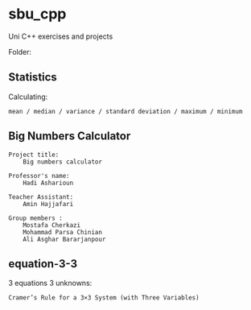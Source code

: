 # sbu_cpp
Uni C++ exercises and projects

Folder:

Statistics
--
Calculating:

    mean / median / variance / standard deviation / maximum / minimum


Big Numbers Calculator
--
    Project title:
        Big numbers calculator

    Professor's name:
        Hadi Asharioun

    Teacher Assistant:
        Amin Hajjafari

    Group members :
        Mostafa Cherkazi
        Mohammad Parsa Chinian
        Ali Asghar Bararjanpour


equation-3-3
--
3 equations 3 unknowns:

    Cramer’s Rule for a 3×3 System (with Three Variables)
